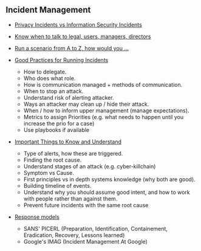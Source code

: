 ## Incident Management
- [Privacy Incidents vs Information Security Incidents](./Privacy_Incidents_vs_Information_Security_Incidents.md)
- [Know when to talk to legal, users, managers, directors](./Know_When_to_Talk.md)
- [Run a scenario from A to Z, how would you ...](./Run_a_Scenario.md)

- [Good Practices for Running Incidents](./Good_Practices_for_Running_Incidents.md)
	- How to delegate.
	- Who does what role.
	- How is communication managed + methods of communication.
	- When to stop an attack.
	- Understand risk of alerting attacker.
	- Ways an attacker may clean up / hide their attack.
	- When / how to inform upper management (manage expectations).
	- Metrics to assign Priorities (e.g. what needs to happen until you increase the prio for a case)
	- Use playbooks if available

- [Important Things to Know and Understand](./Important_Things_to_Know_and_Understand.md)
	- Type of alerts, how these are triggered.
	- Finding the root cause.
	- Understand stages of an attack (e.g. cyber-killchain)
	- Symptom vs Cause.
	- First principles vs in depth systems knowledge (why both are good).
	- Building timeline of events.
	- Understand why you should assume good intent, and how to work with people rather than against them.
	- Prevent future incidents with the same root cause

- [Response models](./Response_Models.md)
  	- SANS' PICERL (Preparation, Identification, Containement, Eradication, Recovery, Lessons learned)
   	- Google's IMAG (Incident Management At Google)
